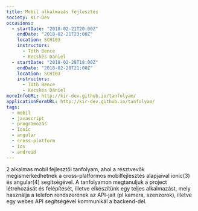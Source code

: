 ```yaml
---
title: Mobil alkalmazás fejlesztés
society: Kir-Dev
occasions:
  - startDate: "2018-02-21T20:00Z"
    endDate: "2018-02-21T23:00Z"
    location: SCH103
    instructors:
      - Tóth Bence
      - Kecskés Dániel
  - startDate: "2018-02-28T18:00Z"
    endDate: "2018-02-28T21:00Z"
    location: SCH103
    instructors:
      - Tóth Bence
      - Kecskés Dániel
moreInfoURL: http://kir-dev.github.io/tanfolyam/
applicationFormURL: http://kir-dev.github.io/tanfolyam/
tags:
  - mobil
  - javascript
  - programozás
  - ionic
  - angular
  - cross-platform
  - ios
  - android
---
```


2 alkalmas mobil fejlesztői tanfolyam, ahol a résztvevők megismerkedhetnek a cross-platformos mobilfejlesztés alapjaival ionic(3) és angular(4) segítségével. A tanfolyamon megtanuljuk a project létrehozását és felépítését, illetve elkészítünk egy teljes alkalmazást, mely használja a telefon rendszerének az API-jait (pl kamera, szenzorok), illetve egy webes API segítségével kommunikál a backend-del.
